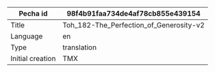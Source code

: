 |Pecha id | 98f4b91faa734de4af78cb855e439154
| --- | --- 
|Title | Toh_182-The_Perfection_of_Generosity-v2 
|Language | en
|Type | translation
|Initial creation | TMX